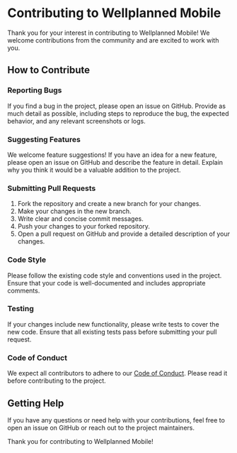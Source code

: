 # Contributing to Wellplanned Mobile

Thank you for your interest in contributing to Wellplanned Mobile! We welcome contributions from the community and are excited to work with you.

## How to Contribute

### Reporting Bugs

If you find a bug in the project, please open an issue on GitHub. Provide as much detail as possible, including steps to reproduce the bug, the expected behavior, and any relevant screenshots or logs.

### Suggesting Features

We welcome feature suggestions! If you have an idea for a new feature, please open an issue on GitHub and describe the feature in detail. Explain why you think it would be a valuable addition to the project.

### Submitting Pull Requests

1. Fork the repository and create a new branch for your changes.
2. Make your changes in the new branch.
3. Write clear and concise commit messages.
4. Push your changes to your forked repository.
5. Open a pull request on GitHub and provide a detailed description of your changes.

### Code Style

Please follow the existing code style and conventions used in the project. Ensure that your code is well-documented and includes appropriate comments.

### Testing

If your changes include new functionality, please write tests to cover the new code. Ensure that all existing tests pass before submitting your pull request.

### Code of Conduct

We expect all contributors to adhere to our [Code of Conduct](CODE_OF_CONDUCT.md). Please read it before contributing to the project.

## Getting Help

If you have any questions or need help with your contributions, feel free to open an issue on GitHub or reach out to the project maintainers.

Thank you for contributing to Wellplanned Mobile!
